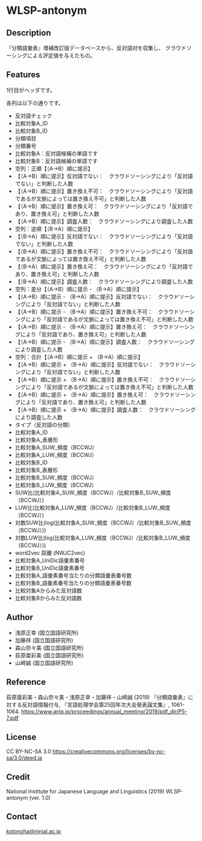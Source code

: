 # WLSP-antonym

## Description
『分類語彙表』増補改訂版データベースから、反対語対を収集し、
クラウドソーシングによる評定値を与えたもの。

## Features 

1行目がヘッダです。

各列は以下の通りです。
- 反対語チェック
- 比較対象A_ID
- 比較対象B_ID
- 分類項目
- 分類番号
- 比較対象A：反対語候補の単語です
- 比較対象B：反対語候補の単語です
- 空列：正順【（A→B）順に提示】
- 【（A→B）順に提示】反対語でない：　クラウドソーシングにより「反対語でない」と判断した人数
- 【（A→B）順に提示】置き換え不可：　クラウドソーシングにより「反対語であるが文脈によっては置き換え不可」と判断した人数
- 【（A→B）順に提示】置き換え可：　クラウドソーシングにより「反対語であり、置き換え可」と判断した人数
- 【（A→B）順に提示】調査人数：　クラウドソーシングにより調査した人数
- 空列：逆順【（B→A）順に提示】
- 【（B→A）順に提示】反対語でない：　クラウドソーシングにより「反対語でない」と判断した人数
- 【（B→A）順に提示】置き換え不可：　クラウドソーシングにより「反対語であるが文脈によっては置き換え不可」と判断した人数
- 【（B→A）順に提示】置き換え可：　クラウドソーシングにより「反対語であり、置き換え可」と判断した人数
- 【（B→A）順に提示】調査人数：　クラウドソーシングにより調査した人数
- 空列：差分【（A→B）順に提示 - （B→A）順に提示】
- 【（A→B）順に提示 - （B→A）順に提示】反対語でない：　クラウドソーシングにより「反対語でない」と判断した人数
- 【（A→B）順に提示 - （B→A）順に提示】置き換え不可：　クラウドソーシングにより「反対語であるが文脈によっては置き換え不可」と判断した人数
- 【（A→B）順に提示 - （B→A）順に提示】置き換え可：　クラウドソーシングにより「反対語であり、置き換え可」と判断した人数
- 【（A→B）順に提示 - （B→A）順に提示】調査人数：　クラウドソーシングにより調査した人数
- 空列：合計【（A→B）順に提示 + （B→A）順に提示】
- 【（A→B）順に提示 + （B→A）順に提示】反対語でない：　クラウドソーシングにより「反対語でない」と判断した人数
- 【（A→B）順に提示 + （B→A）順に提示】置き換え不可：　クラウドソーシングにより「反対語であるが文脈によっては置き換え不可」と判断した人数
- 【（A→B）順に提示 + （B→A）順に提示】置き換え可：　クラウドソーシングにより「反対語であり、置き換え可」と判断した人数
- 【（A→B）順に提示 + （B→A）順に提示】調査人数：　クラウドソーシングにより調査した人数
- タイプ（反対語の分類）
- 比較対象A_ID
- 比較対象A_表層形
- 比較対象A_SUW_頻度（BCCWJ）
- 比較対象A_LUW_頻度（BCCWJ）
- 比較対象B_ID
- 比較対象B_表層形
- 比較対象B_SUW_頻度（BCCWJ）
- 比較対象B_LUW_頻度（BCCWJ）
- SUW比(比較対象A_SUW_頻度（BCCWJ）/比較対象B_SUW_頻度（BCCWJ）)
- LUW比(比較対象A_LUW_頻度（BCCWJ）/比較対象B_LUW_頻度（BCCWJ）)
- 対数SUW比(log(比較対象A_SUW_頻度（BCCWJ）/比較対象B_SUW_頻度（BCCWJ）))
- 対数LUW比(log(比較対象A_LUW_頻度（BCCWJ）/比較対象B_LUW_頻度（BCCWJ）))
- word2vec 距離 (NWJC2vec)
- 比較対象A_UniDic語彙素番号
- 比較対象B_UniDic語彙素番号
- 比較対象A_語彙素番号当たりの分類語彙表番号数
- 比較対象B_語彙素番号当たりの分類語彙表番号数
- 比較対象Aからみた反対語数
- 比較対象Bからみた反対語数

## Author
- 浅原正幸 (国立国語研究所)
- 加藤祥 (国立国語研究所)
- 森山奈々美 (国立国語研究所)
- 荻原亜彩美 (国立国語研究所)
- 山崎誠 (国立国語研究所)

## Reference 
荻原亜彩美・森山奈々美・浅原正幸・加藤祥・山崎誠 (2019) 『分類語彙表』に対する反対語情報付与, 『言語処理学会第25回年次大会発表論文集』, 1061-1064.
https://www.anlp.jp/proceedings/annual_meeting/2019/pdf_dir/P5-7.pdf

## License
CC BY-NC-SA 3.0 https://creativecommons.org/licenses/by-nc-sa/3.0/deed.ja

## Credit
National Institute for Japanese Language and Linguistics (2019) WLSP-antonym (ver. 1.0)

## Contact
kotonoha@ninjal.ac.jp
